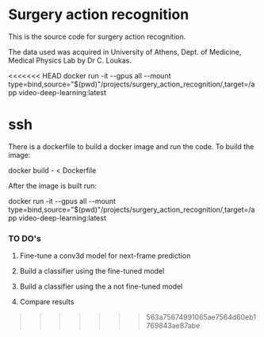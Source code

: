 # Surgery action recognition
This is the source code for surgery action recognition.

The data used was acquired in University of Athens, Dept. of Medicine, 
Medical Physics Lab by Dr C. Loukas.

<<<<<<< HEAD
docker run -it --gpus all  --mount type=bind,source="$(pwd)"/projects/surgery_action_recognition/,target=/app video-deep-learning:latest

ssh
=======
There is a dockerfile to build a docker image and run the code.
To build the image:

docker build - < Dockerfile

After the image is built run:

docker run -it --gpus all  --mount type=bind,source="$(pwd)"/projects/surgery_action_recognition/,target=/app video-deep-learning:latest


### TO DO's ###

1) Fine-tune a conv3d model for next-frame prediction

2) Build a classifier using the fine-tuned model

3) Build a classifier using the a not fine-tuned model

4) Compare results
>>>>>>> 563a75674991065ae7564d60eb1769843ae87abe
